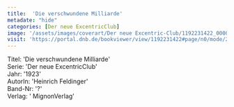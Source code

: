 ```yaml
---
title:  'Die verschwundene Milliarde'
metadate: "hide"
categories: [Der neue ExcentricClub]
image: '/assets/images/coverart/Der neue Excentric-Club/1192231422_00000010.jpg'
visit: 'https://portal.dnb.de/bookviewer/view/1192231422#page/n0/mode/2up'
---
```

Titel: 'Die verschwundene Milliarde' <br>
Serie: 'Der neue ExcentricClub' <br>
Jahr: '1923' <br>
AutorIn: 'Heinrich Feldinger' <br>
Band-Nr: '?' <br>
Verlag: ' MignonVerlag'